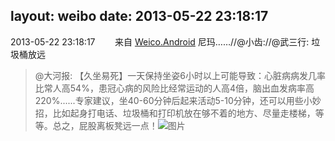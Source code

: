 layout: weibo
date: 2013-05-22 23:18:17
---
2013-05-22 23:18:17  &nbsp;&nbsp;&nbsp;&nbsp;&nbsp;&nbsp; 来自 <a href="http://app.weibo.com/t/feed/l4RWD" rel="nofollow">Weico.Android</a>
尼玛……//@小齿://@武三行: 垃圾桶放远
>  @大河报: 【久坐易死】一天保持坐姿6小时以上可能导致：心脏病病发几率比常人高54%，患冠心病的风险比经常运动的人高4倍，脑出血发病率高220%......专家建议，坐40-60分钟后起来活动5-10分钟，还可以用些小妙招，比如起身打电话、垃圾桶和打印机放在够不着的地方、尽量走楼梯，等等。总之，屁股离板凳远一点！ ​​​
>  ![图片](https://ww4.sinaimg.cn/large/6762d6aatw1e4xgfgusylj20c81zs13x.jpg)
